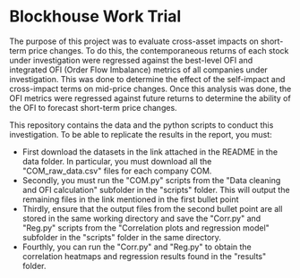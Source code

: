 # Blockhouse Work Trial
The purpose of this project was to evaluate cross-asset impacts on short-term price changes. To do this, the contemporaneous returns of each stock under investigation were regressed against the best-level OFI and integrated OFI (Order Flow Imbalance) metrics of all companies under investigation. This was done to determine the effect of the self-impact and cross-impact terms on mid-price changes. Once this analysis was done, the OFI metrics were regressed against future returns to determine the ability of the OFI to forecast short-term price changes.

This repository contains the data and the python scripts to conduct this investigation. To be able to replicate the results in the report, you must: 

* First download the datasets in the link attached in the README in the data folder. In particular, you must download all the "COM_raw_data.csv" files for each company COM.
* Secondly, you must run the "COM.py" scripts from the "Data cleaning and OFI calculation" subfolder in the "scripts" folder. This will output the remaining files in the link mentioned in the first bullet point
* Thirdly, ensure that the output files from the second bullet point are all stored in the same working directory and save the "Corr.py" and "Reg.py" scripts from the "Correlation plots and regression model" subfolder in the "scripts" folder in the same directory.
* Fourthly, you can run the "Corr.py" and "Reg.py" to obtain the correlation heatmaps and regression results found in the "results" folder.
